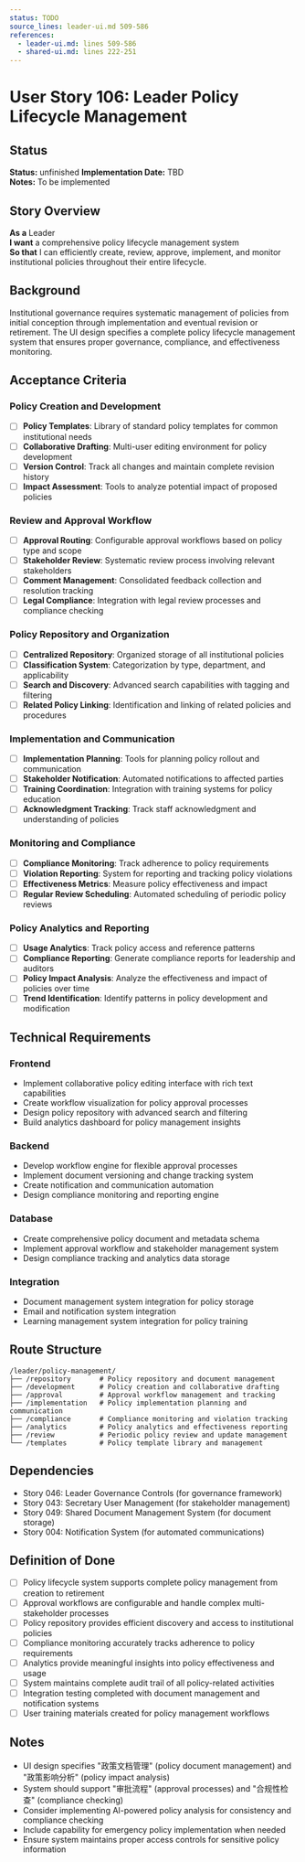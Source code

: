 ```yaml
---
status: TODO
source_lines: leader-ui.md 509-586
references:
  - leader-ui.md: lines 509-586
  - shared-ui.md: lines 222-251
---
```

# User Story 106: Leader Policy Lifecycle Management

## Status
**Status:** unfinished
**Implementation Date:** TBD  
**Notes:** To be implemented

## Story Overview

**As a** Leader  
**I want** a comprehensive policy lifecycle management system  
**So that** I can efficiently create, review, approve, implement, and monitor institutional policies throughout their entire lifecycle.

## Background

Institutional governance requires systematic management of policies from initial conception through implementation and eventual revision or retirement. The UI design specifies a complete policy lifecycle management system that ensures proper governance, compliance, and effectiveness monitoring.

## Acceptance Criteria

### Policy Creation and Development
- [ ] **Policy Templates**: Library of standard policy templates for common institutional needs
- [ ] **Collaborative Drafting**: Multi-user editing environment for policy development
- [ ] **Version Control**: Track all changes and maintain complete revision history
- [ ] **Impact Assessment**: Tools to analyze potential impact of proposed policies

### Review and Approval Workflow
- [ ] **Approval Routing**: Configurable approval workflows based on policy type and scope
- [ ] **Stakeholder Review**: Systematic review process involving relevant stakeholders
- [ ] **Comment Management**: Consolidated feedback collection and resolution tracking
- [ ] **Legal Compliance**: Integration with legal review processes and compliance checking

### Policy Repository and Organization
- [ ] **Centralized Repository**: Organized storage of all institutional policies
- [ ] **Classification System**: Categorization by type, department, and applicability
- [ ] **Search and Discovery**: Advanced search capabilities with tagging and filtering
- [ ] **Related Policy Linking**: Identification and linking of related policies and procedures

### Implementation and Communication
- [ ] **Implementation Planning**: Tools for planning policy rollout and communication
- [ ] **Stakeholder Notification**: Automated notifications to affected parties
- [ ] **Training Coordination**: Integration with training systems for policy education
- [ ] **Acknowledgment Tracking**: Track staff acknowledgment and understanding of policies

### Monitoring and Compliance
- [ ] **Compliance Monitoring**: Track adherence to policy requirements
- [ ] **Violation Reporting**: System for reporting and tracking policy violations
- [ ] **Effectiveness Metrics**: Measure policy effectiveness and impact
- [ ] **Regular Review Scheduling**: Automated scheduling of periodic policy reviews

### Policy Analytics and Reporting
- [ ] **Usage Analytics**: Track policy access and reference patterns
- [ ] **Compliance Reporting**: Generate compliance reports for leadership and auditors
- [ ] **Policy Impact Analysis**: Analyze the effectiveness and impact of policies over time
- [ ] **Trend Identification**: Identify patterns in policy development and modification

## Technical Requirements

### Frontend
- Implement collaborative policy editing interface with rich text capabilities
- Create workflow visualization for policy approval processes
- Design policy repository with advanced search and filtering
- Build analytics dashboard for policy management insights

### Backend
- Develop workflow engine for flexible approval processes
- Implement document versioning and change tracking system
- Create notification and communication automation
- Design compliance monitoring and reporting engine

### Database
- Create comprehensive policy document and metadata schema
- Implement approval workflow and stakeholder management system
- Design compliance tracking and analytics data storage

### Integration
- Document management system integration for policy storage
- Email and notification system integration
- Learning management system integration for policy training

## Route Structure
```
/leader/policy-management/
├── /repository       # Policy repository and document management
├── /development      # Policy creation and collaborative drafting
├── /approval         # Approval workflow management and tracking
├── /implementation   # Policy implementation planning and communication
├── /compliance       # Compliance monitoring and violation tracking
├── /analytics        # Policy analytics and effectiveness reporting
├── /review           # Periodic policy review and update management
└── /templates        # Policy template library and management
```

## Dependencies
- Story 046: Leader Governance Controls (for governance framework)
- Story 043: Secretary User Management (for stakeholder management)
- Story 049: Shared Document Management System (for document storage)
- Story 004: Notification System (for automated communications)

## Definition of Done
- [ ] Policy lifecycle system supports complete policy management from creation to retirement
- [ ] Approval workflows are configurable and handle complex multi-stakeholder processes
- [ ] Policy repository provides efficient discovery and access to institutional policies
- [ ] Compliance monitoring accurately tracks adherence to policy requirements
- [ ] Analytics provide meaningful insights into policy effectiveness and usage
- [ ] System maintains complete audit trail of all policy-related activities
- [ ] Integration testing completed with document management and notification systems
- [ ] User training materials created for policy management workflows

## Notes
- UI design specifies "政策文档管理" (policy document management) and "政策影响分析" (policy impact analysis)
- System should support "审批流程" (approval processes) and "合规性检查" (compliance checking)
- Consider implementing AI-powered policy analysis for consistency and compliance checking
- Include capability for emergency policy implementation when needed
- Ensure system maintains proper access controls for sensitive policy information

